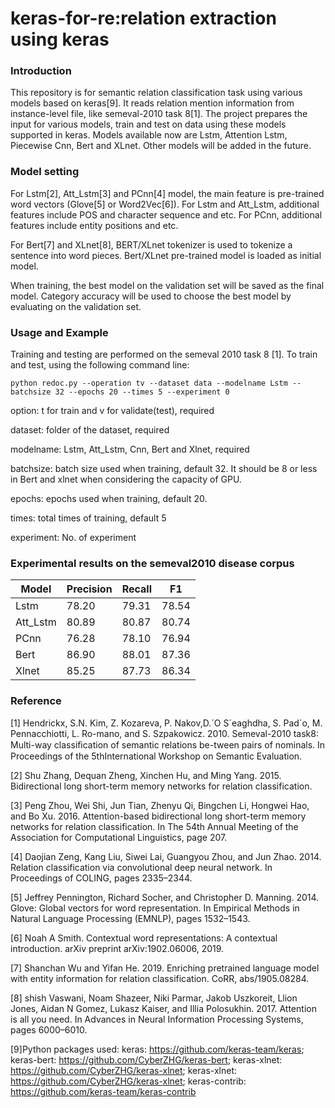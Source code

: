 # keras-for-re:relation extraction using keras

### Introduction
This repository is for semantic relation classification task using various models based on keras[9]. It reads relation mention information from instance-level file, like semeval-2010 task 8[1]. The project prepares the input for various models, train and test on data using these models supported in keras. Models available now are Lstm, Attention Lstm, Piecewise Cnn, Bert and XLnet. Other models will be added in the future.

### Model setting
For Lstm[2], Att_Lstm[3] and PCnn[4] model, the main feature is pre-trained word vectors (Glove[5] or Word2Vec[6]). For Lstm and Att_Lstm, additional features include POS and character sequence and etc. For PCnn, additional features include entity positions and etc.

For Bert[7] and XLnet[8], BERT/XLnet tokenizer is used to tokenize a sentence into word pieces. Bert/XLnet pre-trained model is loaded as initial model.

When training, the best model on the validation set will be saved as the final model. Category accuracy will be used to choose the best model by evaluating on the validation set.

### Usage and Example
Training and testing are performed on the semeval 2010 task 8 [1]. To train and test, using the following command line:
```shell
python redoc.py --operation tv --dataset data --modelname Lstm --batchsize 32 --epochs 20 --times 5 --experiment 0
```
option: t for train and v for validate(test), required

dataset: folder of the dataset, required

modelname: Lstm, Att_Lstm, Cnn, Bert and Xlnet, required

batchsize: batch size used when training, default 32. It should be 8 or less in Bert and xlnet when considering the capacity of GPU.

epochs: epochs used when training, default 20.

times: total times of training, default 5

experiment: No. of experiment

### Experimental results on the semeval2010 disease corpus
| Model    | Precision | Recall | F1    |
| -------- | --------- | ------ | ----- |
| Lstm     | 78.20     | 79.31  | 78.54 |
| Att_Lstm | 80.89     | 80.87  | 80.74 |
| PCnn     | 76.28     | 78.10  | 76.94 |
| Bert     | 86.90     | 88.01  | 87.36 |
| Xlnet | 85.25    | 87.73  | 86.34 |

### Reference


[1] Hendrickx, S.N. Kim, Z. Kozareva, P. Nakov,D.´O S´eaghdha, S. Pad´o, M. Pennacchiotti, L. Ro-mano, and S. Szpakowicz. 2010. Semeval-2010 task8: Multi-way classiﬁcation of semantic relations be-tween pairs of nominals. In Proceedings of the 5thInternational Workshop on Semantic Evaluation.

[2] Shu Zhang, Dequan Zheng, Xinchen Hu, and Ming Yang. 2015. Bidirectional long short-term memory networks for relation classification.

[3] Peng Zhou, Wei Shi, Jun Tian, Zhenyu Qi, Bingchen Li, Hongwei Hao, and Bo Xu. 2016. Attention-based bidirectional long short-term memory networks for relation classification. In The 54th Annual Meeting of the Association for Computational Linguistics, page 207.

[4] Daojian Zeng, Kang Liu, Siwei Lai, Guangyou Zhou, and Jun Zhao. 2014. Relation classification via convolutional deep neural network. In Proceedings of COLING, pages 2335–2344.

[5] Jeffrey Pennington, Richard Socher, and Christopher D. Manning. 2014. Glove: Global vectors for word representation. In Empirical Methods in Natural Language Processing (EMNLP), pages 1532–1543.

[6] Noah A Smith. Contextual word representations: A contextual introduction. arXiv preprint arXiv:1902.06006, 2019.

[7] Shanchan Wu and Yifan He. 2019. Enriching pretrained language model with entity information for relation classification. CoRR, abs/1905.08284.

[8] shish Vaswani, Noam Shazeer, Niki Parmar, Jakob Uszkoreit, Llion Jones, Aidan N Gomez, Lukasz Kaiser, and Illia Polosukhin. 2017. Attention is all you need. In Advances in Neural Information Processing Systems, pages 6000–6010.

[9]Python packages used: keras: https://github.com/keras-team/keras; keras-bert: https://github.com/CyberZHG/keras-bert; keras-xlnet: https://github.com/CyberZHG/keras-xlnet; keras-xlnet: https://github.com/CyberZHG/keras-xlnet; keras-contrib: https://github.com/keras-team/keras-contrib
